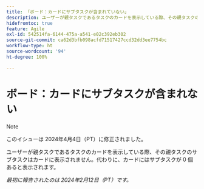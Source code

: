 ```yaml
---
title: 「ボード：カードにサブタスクが含まれていない」
description: ユーザーが親タスクであるタスクのカードを表示している際、その親タスクのサブタスクはカードに表示されません。代わりに、カードにはサブタスクが 0 個あると表示されます。
hidefromtoc: true
feature: Agile
exl-id: 542514fa-6144-475a-a541-e02c392eb302
source-git-commit: ca62d3bfb098acfd71517427ccd32dd3ee7754bc
workflow-type: ht
source-wordcount: '94'
ht-degree: 100%

---
```


# ボード：カードにサブタスクが含まれない

>[!NOTE]
>
>このイシューは 2024年4月4日（PT）に修正されました。

ユーザーが親タスクであるタスクのカードを表示している際、その親タスクのサブタスクはカードに表示されません。代わりに、カードにはサブタスクが 0 個あると表示されます。

_最初に報告されたのは 2024年2月12日（PT）です。_
